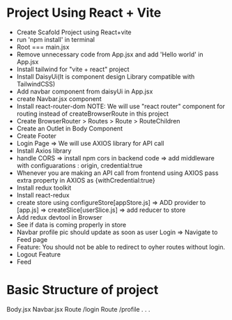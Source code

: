 # Project Using React + Vite

- Create Scafold Project using React+vite 
- run 'npm install' in terminal
- Root === main.jsx
- Remove unnecessary code from App.jsx and add 'Hello world' in App.jsx
- Install tailwind for "vite + react" project
- Install DaisyUi(It is component design Library compatible with TailwindCSS)
- Add navbar component from daisyUi in App.jsx
- create Navbar.jsx component
- Install react-router-dom
  NOTE: We will use "react router" component for routing instead of createBrowserRoute in this project
- Create BrowserRouter > Routes > Route > RouteChildren
- Create an Outlet in Body Component
- Create Footer
- Login Page => We will use AXIOS library for API call
- Install Axios library
- handle CORS => install npm cors in backend code => add middleware with configuarations : origin, credential:true
- Whenever you are making an API call from frontend using AXIOS pass extra property in AXIOS as {withCredential:true}
- Install redux toolkit
- Install react-redux
- create store using configureStore[appStore.js] => ADD provider to [app.js] => createSlice[userSlice.js] => add reducer to store
- Add redux devtool in Browser
- See if data is coming properly in store
- Navbar profile pic should update as soon as user Login => Navigate to Feed page
- Feature: You should not be able to redirect to oyher routes without login.
- Logout Feature
- Feed




# Basic Structure of project
  
  Body.jsx
    Navbar.jsx
        Route /login
        Route /profile
        .
        .
        .

